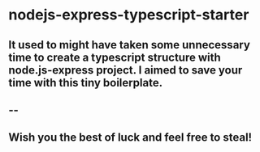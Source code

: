 # nodejs-express-typescript-starter

## It used to might have taken some unnecessary time to create a typescript structure with node.js-express project. I aimed to save your time with this tiny boilerplate. 
## --
## Wish you the best of luck and feel free to steal!

